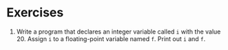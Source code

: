 # Exercises

1. Write a program that declares an integer variable called `i` with the value 20. Assign `i` to a floating-point
variable named `f`. Print out `i` and `f`.
